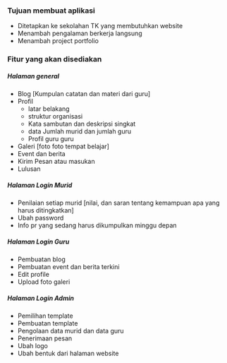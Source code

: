 ### Tujuan membuat aplikasi 
- Ditetapkan ke sekolahan TK yang membutuhkan website
- Menambah pengalaman berkerja langsung
- Menambah project portfolio

### Fitur yang akan disediakan
##### Halaman general
- Blog [Kumpulan catatan dan materi dari guru]
- Profil
    - latar belakang
    - struktur organisasi
    - Kata sambutan dan deskripsi singkat
    - data Jumlah murid dan jumlah guru
    - Profil guru guru
- Galeri [foto foto tempat belajar]
- Event dan berita
- Kirim Pesan atau masukan
- Lulusan

##### Halaman Login Murid
- Penilaian setiap murid [nilai, dan saran tentang kemampuan apa yang harus ditingkatkan]
- Ubah password
- Info pr yang sedang harus dikumpulkan minggu depan

##### Halaman Login Guru
- Pembuatan blog
- Pembuatan event dan berita terkini
- Edit profile
- Upload foto galeri

##### Halaman Login Admin
- Pemilihan template
- Pembuatan template
- Pengolaan data murid dan data guru
- Penerimaan pesan
- Ubah logo
- Ubah bentuk dari halaman website